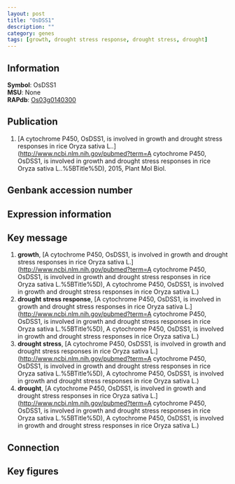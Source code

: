```yaml
---
layout: post
title: "OsDSS1"
description: ""
category: genes
tags: [growth, drought stress response, drought stress, drought]
---
```


## Information
__Symbol__: OsDSS1  
__MSU__: None  
__RAPdb__: [Os03g0140300](http://rapdb.dna.affrc.go.jp/viewer/gbrowse_details/irgsp1?name=Os03g0140300)  

## Publication
1. [A cytochrome P450, OsDSS1, is involved in growth and drought stress responses in rice Oryza sativa L..](http://www.ncbi.nlm.nih.gov/pubmed?term=A cytochrome P450, OsDSS1, is involved in growth and drought stress responses in rice Oryza sativa L..%5BTitle%5D), 2015, Plant Mol Biol.

## Genbank accession number

## Expression information

## Key message
1. __growth__, [A cytochrome P450, OsDSS1, is involved in growth and drought stress responses in  rice Oryza sativa L.](http://www.ncbi.nlm.nih.gov/pubmed?term=A cytochrome P450, OsDSS1, is involved in growth and drought stress responses in  rice Oryza sativa L.%5BTitle%5D), A cytochrome P450, OsDSS1, is involved in growth and drought stress responses in  rice Oryza sativa L.)  
2. __drought stress response__, [A cytochrome P450, OsDSS1, is involved in growth and drought stress responses in  rice Oryza sativa L.](http://www.ncbi.nlm.nih.gov/pubmed?term=A cytochrome P450, OsDSS1, is involved in growth and drought stress responses in  rice Oryza sativa L.%5BTitle%5D), A cytochrome P450, OsDSS1, is involved in growth and drought stress responses in  rice Oryza sativa L.)  
3. __drought stress__, [A cytochrome P450, OsDSS1, is involved in growth and drought stress responses in  rice Oryza sativa L.](http://www.ncbi.nlm.nih.gov/pubmed?term=A cytochrome P450, OsDSS1, is involved in growth and drought stress responses in  rice Oryza sativa L.%5BTitle%5D), A cytochrome P450, OsDSS1, is involved in growth and drought stress responses in  rice Oryza sativa L.)  
4. __drought__, [A cytochrome P450, OsDSS1, is involved in growth and drought stress responses in  rice Oryza sativa L.](http://www.ncbi.nlm.nih.gov/pubmed?term=A cytochrome P450, OsDSS1, is involved in growth and drought stress responses in  rice Oryza sativa L.%5BTitle%5D), A cytochrome P450, OsDSS1, is involved in growth and drought stress responses in  rice Oryza sativa L.)  

## Connection

## Key figures


